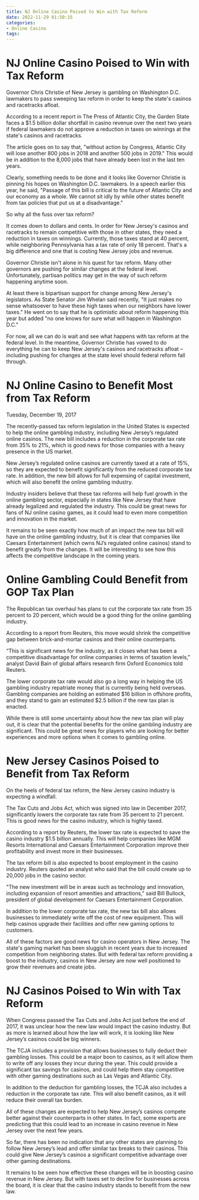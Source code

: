 ```yaml
---
title: NJ Online Casino Poised to Win with Tax Reform
date: 2022-11-29 01:50:15
categories:
- Online Casino
tags:
---
```



#  NJ Online Casino Poised to Win with Tax Reform

Governor Chris Christie of New Jersey is gambling on Washington D.C. lawmakers to pass sweeping tax reform in order to keep the state's casinos and racetracks afloat.

According to a recent report in The Press of Atlantic City, the Garden State faces a $1.5 billion dollar shortfall in casino revenue over the next two years if federal lawmakers do not approve a reduction in taxes on winnings at the state's casinos and racetracks.

The article goes on to say that, "without action by Congress, Atlantic City will lose another 800 jobs in 2018 and another 500 jobs in 2019." This would be in addition to the 8,000 jobs that have already been lost in the last ten years.

Clearly, something needs to be done and it looks like Governor Christie is pinning his hopes on Washington D.C. lawmakers. In a speech earlier this year, he said, "Passage of this bill is critical to the future of Atlantic City and our economy as a whole. We cannot sit idly by while other states benefit from tax policies that put us at a disadvantage."

So why all the fuss over tax reform?

It comes down to dollars and cents. In order for New Jersey's casinos and racetracks to remain competitive with those in other states, they need a reduction in taxes on winnings. Currently, those taxes stand at 40 percent, while neighboring Pennsylvania has a tax rate of only 18 percent. That's a big difference and one that is costing New Jersey jobs and revenue.

Governor Christie isn't alone in his quest for tax reform. Many other governors are pushing for similar changes at the federal level. Unfortunately, partisan politics may get in the way of such reform happening anytime soon.

At least there is bipartisan support for change among New Jersey's legislators. As State Senator Jim Whelan said recently, "It just makes no sense whatsoever to have these high taxes when our neighbors have lower taxes." He went on to say that he is optimistic about reform happening this year but added "no one knows for sure what will happen in Washington D.C."

For now, all we can do is wait and see what happens with tax reform at the federal level. In the meantime, Governor Christie has vowed to do everything he can to keep New Jersey's casinos and racetracks afloat – including pushing for changes at the state level should federal reform fall through.

#  NJ Online Casino to Benefit Most from Tax Reform

Tuesday, December 19, 2017

The recently-passed tax reform legislation in the United States is expected to help the online gambling industry, including New Jersey’s regulated online casinos. The new bill includes a reduction in the corporate tax rate from 35% to 21%, which is good news for those companies with a heavy presence in the US market.

New Jersey’s regulated online casinos are currently taxed at a rate of 15%, so they are expected to benefit significantly from the reduced corporate tax rate. In addition, the new bill allows for full expensing of capital investment, which will also benefit the online gambling industry.

Industry insiders believe that these tax reforms will help fuel growth in the online gambling sector, especially in states like New Jersey that have already legalized and regulated the industry. This could be great news for fans of NJ online casino games, as it could lead to even more competition and innovation in the market.

It remains to be seen exactly how much of an impact the new tax bill will have on the online gambling industry, but it is clear that companies like Caesars Entertainment (which owns NJ’s regulated online casinos) stand to benefit greatly from the changes. It will be interesting to see how this affects the competitive landscape in the coming years.

#  Online Gambling Could Benefit from GOP Tax Plan 

The Republican tax overhaul has plans to cut the corporate tax rate from 35 percent to 20 percent, which would be a good thing for the online gambling industry.

According to a report from Reuters, this move would shrink the competitive gap between brick-and-mortar casinos and their online counterparts.

“This is significant news for the industry, as it closes what has been a competitive disadvantage for online companies in terms of taxation levels,” analyst David Bain of global affairs research firm Oxford Economics told Reuters.

The lower corporate tax rate would also go a long way in helping the US gambling industry repatriate money that is currently being held overseas. Gambling companies are holding an estimated $16 billion in offshore profits, and they stand to gain an estimated $2.5 billion if the new tax plan is enacted.

While there is still some uncertainty about how the new tax plan will play out, it is clear that the potential benefits for the online gambling industry are significant. This could be great news for players who are looking for better experiences and more options when it comes to gambling online.

#  New Jersey Casinos Poised to Benefit from Tax Reform

On the heels of federal tax reform, the New Jersey casino industry is expecting a windfall.

The Tax Cuts and Jobs Act, which was signed into law in December 2017, significantly lowers the corporate tax rate from 35 percent to 21 percent. This is good news for the casino industry, which is highly taxed.

According to a report by Reuters, the lower tax rate is expected to save the casino industry $1.5 billion annually. This will help companies like MGM Resorts International and Caesars Entertainment Corporation improve their profitability and invest more in their businesses.

The tax reform bill is also expected to boost employment in the casino industry. Reuters quoted an analyst who said that the bill could create up to 20,000 jobs in the casino sector.

"The new investment will be in areas such as technology and innovation, including expansion of resort amenities and attractions," said Bill Bullock, president of global development for Caesars Entertainment Corporation.

In addition to the lower corporate tax rate, the new tax bill also allows businesses to immediately write off the cost of new equipment. This will help casinos upgrade their facilities and offer new gaming options to customers.

All of these factors are good news for casino operators in New Jersey. The state's gaming market has been sluggish in recent years due to increased competition from neighboring states. But with federal tax reform providing a boost to the industry, casinos in New Jersey are now well positioned to grow their revenues and create jobs.

#  NJ Casinos Poised to Win with Tax Reform

When Congress passed the Tax Cuts and Jobs Act just before the end of 2017, it was unclear how the new law would impact the casino industry. But as more is learned about how the law will work, it is looking like New Jersey’s casinos could be big winners.

The TCJA includes a provision that allows businesses to fully deduct their gambling losses. This could be a major boon to casinos, as it will allow them to write off any losses they incur during the year. This could provide a significant tax savings for casinos, and could help them stay competitive with other gaming destinations such as Las Vegas and Atlantic City.

In addition to the deduction for gambling losses, the TCJA also includes a reduction in the corporate tax rate. This will also benefit casinos, as it will reduce their overall tax burden.

All of these changes are expected to help New Jersey’s casinos compete better against their counterparts in other states. In fact, some experts are predicting that this could lead to an increase in casino revenue in New Jersey over the next few years.

So far, there has been no indication that any other states are planning to follow New Jersey’s lead and offer similar tax breaks to their casinos. This could give New Jersey’s casinos a significant competitive advantage over other gaming destinations.

It remains to be seen how effective these changes will be in boosting casino revenue in New Jersey. But with taxes set to decline for businesses across the board, it is clear that the casino industry stands to benefit from the new law.